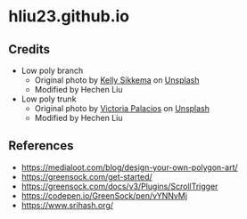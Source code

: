 # hliu23.github.io

## Credits
- Low poly branch
  - Original photo by [Kelly Sikkema](https://unsplash.com/@kellysikkema) on [Unsplash](https://unsplash.com/photos/gjpfSpf9CJM)
  - Modified by Hechen Liu
- Low poly trunk
  - Original photo by [Victoria Palacios](https://unsplash.com/@toriamia) on [Unsplash](https://unsplash.com/photos/dfo06_DqxpA)
  - Modified by Hechen Liu
  

## References
- https://medialoot.com/blog/design-your-own-polygon-art/
- https://greensock.com/get-started/
- https://greensock.com/docs/v3/Plugins/ScrollTrigger
- https://codepen.io/GreenSock/pen/vYNNvMj
- https://www.srihash.org/
